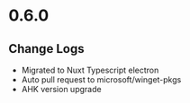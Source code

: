 # 0.6.0

## Change Logs

- Migrated to Nuxt Typescript electron
- Auto pull request to microsoft/winget-pkgs
- AHK version upgrade
